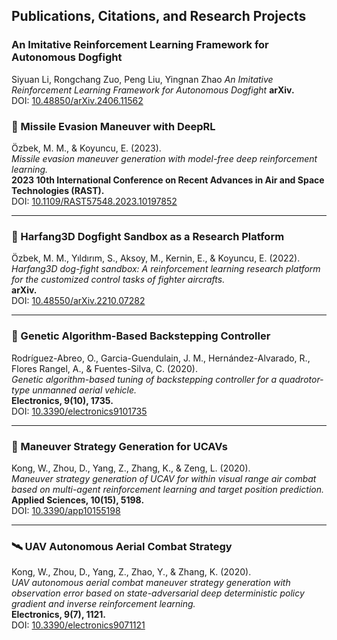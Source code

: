 ## Publications, Citations, and Research Projects

### An Imitative Reinforcement Learning Framework for Autonomous Dogfight
Siyuan Li, Rongchang Zuo, Peng Liu, Yingnan Zhao
*An Imitative Reinforcement Learning Framework for Autonomous Dogfight*
**arXiv.**  
DOI: [10.48850/arXiv.2406.11562](https://doi.org/10.48550/arXiv.2406.11562)

### 🚀 Missile Evasion Maneuver with DeepRL  
Özbek, M. M., & Koyuncu, E. (2023).  
*Missile evasion maneuver generation with model-free deep reinforcement learning.*  
**2023 10th International Conference on Recent Advances in Air and Space Technologies (RAST).**  
DOI: [10.1109/RAST57548.2023.10197852](https://doi.org/10.1109/RAST57548.2023.10197852)  

---

### 🧠 Harfang3D Dogfight Sandbox as a Research Platform  
Özbek, M. M., Yıldırım, S., Aksoy, M., Kernin, E., & Koyuncu, E. (2022).  
*Harfang3D dog-fight sandbox: A reinforcement learning research platform for the customized control tasks of fighter aircrafts.*  
**arXiv.**  
DOI: [10.48550/arXiv.2210.07282](https://doi.org/10.48550/arXiv.2210.07282)  

---

### 🧬 Genetic Algorithm-Based Backstepping Controller  
Rodríguez-Abreo, O., Garcia-Guendulain, J. M., Hernández-Alvarado, R., Flores Rangel, A., & Fuentes-Silva, C. (2020).  
*Genetic algorithm-based tuning of backstepping controller for a quadrotor-type unmanned aerial vehicle.*  
**Electronics, 9(10), 1735.**  
DOI: [10.3390/electronics9101735](https://doi.org/10.3390/electronics9101735)  

---

### 🛫 Maneuver Strategy Generation for UCAVs  
Kong, W., Zhou, D., Yang, Z., Zhang, K., & Zeng, L. (2020).  
*Maneuver strategy generation of UCAV for within visual range air combat based on multi-agent reinforcement learning and target position prediction.*  
**Applied Sciences, 10(15), 5198.**  
DOI: [10.3390/app10155198](https://doi.org/10.3390/app10155198)  

---

### 🛰️ UAV Autonomous Aerial Combat Strategy  
Kong, W., Zhou, D., Yang, Z., Zhao, Y., & Zhang, K. (2020).  
*UAV autonomous aerial combat maneuver strategy generation with observation error based on state-adversarial deep deterministic policy gradient and inverse reinforcement learning.*  
**Electronics, 9(7), 1121.**  
DOI: [10.3390/electronics9071121](https://doi.org/10.3390/electronics9071121)  